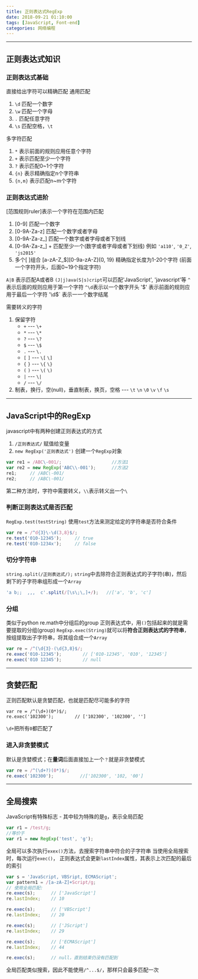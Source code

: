 ```yaml
---
title: 正则表达式RegExp
date: 2018-09-21 01:10:00
tags: [JavaScript, Font-end]
categories: 网络编程
---
```


---
## 正则表达式知识

### 正则表达式基础
直接给出字符可以精确匹配
通用匹配
1. `\d` 匹配一个数字
2. `\w` 匹配一个字母
3. `.` 匹配任意字符
4. `\s` 匹配空格，`\t`

多字符匹配
1. `*` 表示前面的规则应用任意个字符
2. `+` 表示匹配至少一个字符
3. `?` 表示匹配0~1个字符
4. `{n}` 表示精确指定n个字符串
5. `{n,m}` 表示匹配n~m个字符

### 正则表达式进阶
[范围规则ruler]表示一个字符在范围内匹配
1.  [0-9]                   匹配一个数字
2.  [0-9A-Za-z]        匹配一个数字或者字母
3.  [0-9A-Za-z\_]     匹配一个数字或者字母或者下划线
4.  [0-9A-Za-z\_] +  匹配至少一个(数字或者字母或者下划线) 例如 `'a110'`, `'0_Z'`, `'js2015'`
5. 多个[ ]组合 [a-zA-Z\_\$][0-9a-zA-Z]{0, 19} 精确指定长度为1-20个字符 (前面一个字符开头，后面0~19个指定字符)

`A|B` 表示匹配A或者B `(J|j)ava(S|s)cript`可以匹配'JavaScript', 'javascript'等
`^` 表示后面的规则应用于第一个字符        `^\d`表示以一个数字开头
'$'  表示前面的规则应用于最后一个字符    '\d$` 表示一一个数字结尾

需要转义的字符
1. 保留字符
    +  `+` --- `\+`
    + `*` --- `\*`
    + `?` --- `\?`  
    + `$` --- `\$`
    + `.` --- `\.`
    + `[` `]` --- `\[` `\]`
    + `{` `}` --- `\{` `\}`
    + `(` `)` --- `\(` `\)`
    + `|` --- `\|`
    + `/` --- `\/`
2. 制表，换行，空(null)，垂直制表，换页，空格  --- `\t`  `\n`  `\0` `\v`  `\f` `\s`

---
## JavaScript中的RegExp
javascript中有两种创建正则表达式的方式
1. `/正则表达式/` 赋值给变量
2. `new RegExp('正则表达式')` 创建一个`RegExp`对象

```javascript
var re1 = /ABC\-001/;                   //方法1
var re2 = new RegExp('ABC\\-001');      //方法2
re1;     // /ABC\-001/
re2;     // /ABC\-001/
```

第二种方法时，字符中需要转义，`\\`表示转义出一个`\`

### 判断正则表达式是否匹配

`RegExp.test(testString)`
使用`test`方法来测定给定的字符串是否符合条件

```javascript
var re = /^d{3}\-\d(3,8}$/;
re.test('010-12345');     // true
re.test('010-1234x');     // false
```
### 切分字符串
`string.split(/正则表达式/);` 
`string`中去除符合正则表达式的子字符(串)，然后剩下的子字符串组形成一个`Array`

```javascript
'a b;;  ,,,  c'.split(/[\s\;\,]+/);   //['a', 'b', 'c']
```
### 分组
类似于python re.math中分组后的group
正则表达式中，用`()`包括起来的就是需要提取的分组(group)
`RegExp.exec(String)`就可以将**符合正则表达式的字符串**，按组提取出子字符串，将其组合成一个`Array`

```javascript
var re = /^(\d{3}-(\d{3,8}$/;
re.exec('010-12345');        // ['010-12345', '010', '12345']
re.exec('010 12345');        // null
```

---
## 贪婪匹配
正则匹配默认是贪婪匹配，也就是匹配尽可能多的字符
```javascript;
var re = /^(\d+)(0*)$/;
re.exec('102300');        // ['102300', '102300', '']
```
`\d+`把所有`0`都匹配了

### 进入非贪婪模式
默认是贪婪模式；在**量词**后面直接加上一个`？`就是非贪婪模式
```javascript
var re = /^(\d+?)(0*)$/;
re.exec('102300');          //['102300', '102, '00']
```

---
## 全局搜索
JavaScript有特殊标志 - 其中较为特殊的是`g`，表示全局匹配
```javascript
var r1 = /test/g;
//等价于
var r1 = new RegExp('test', 'g');
```
全局可以多次执行`exex()`方法，去搜索字符串中符合的子字符串
当使用全局搜索时，每次运行`exec()`， 正则表达式会更新`lastIndex`属性，其表示上次匹配的最后的索引
```javascript
var s = 'JavaScript, VBSript, ECMAScript';
var pattern1 = /[a-zA-Z]+Script/g;
// 使用全局匹配:
re.exec(s);      // ['JavaScript']
re.lastIndex;    // 10

re.exec(s);      // ['VBScript']
re.lastIndex;    // 20

re.exec(s);      // ['JScript']
re.lastIndex;    // 29

re.exec(s);      // ['ECMAScript']
re.lastIndex;    // 44

re.exec(s);      // null，直到结束仍没有匹配到
```
全局匹配类似搜索，因此不能使用`/^...$/`，那样只会最多匹配一次


